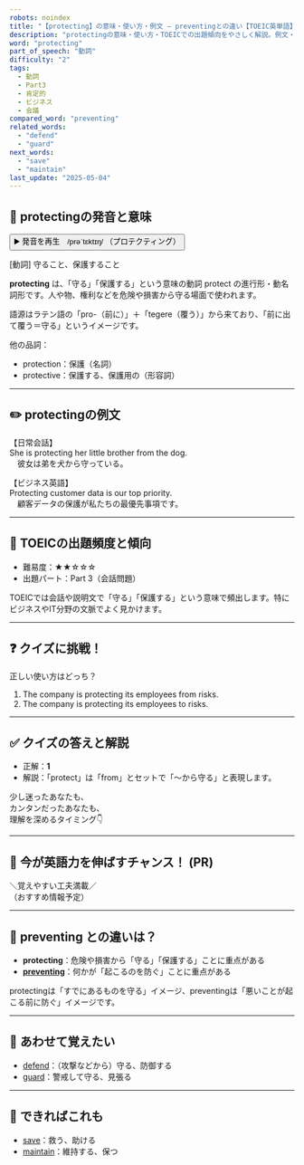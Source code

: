 ```yaml
---
robots: noindex
title: "【protecting】の意味・使い方・例文 ― preventingとの違い【TOEIC英単語】"
description: "protectingの意味・使い方・TOEICでの出題傾向をやさしく解説。例文・クイズ付きでpreventingとの違いもわかりやすく学べます。"
word: "protecting"
part_of_speech: "動詞"
difficulty: "2"
tags:
  - 動詞
  - Part3
  - 肯定的
  - ビジネス
  - 会議
compared_word: "preventing"
related_words:
  - "defend"
  - "guard"
next_words:
  - "save"
  - "maintain"
last_update: "2025-05-04"
---
```


## 🔰 protectingの発音と意味

<button class="play-audio" onclick="playTTS('protecting')">
  <span class="play-audio-main">
    ▶️ 発音を再生　/prəˈtɛktɪŋ/
  </span>
  <span class="play-audio-sub">
    （プロテクティング）
  </span>
</button>

[動詞] 守ること、保護すること

**protecting** は、「守る」「保護する」という意味の動詞 protect の進行形・動名詞形です。人や物、権利などを危険や損害から守る場面で使われます。

語源はラテン語の「pro-（前に）」＋「tegere（覆う）」から来ており、「前に出て覆う＝守る」というイメージです。

他の品詞：  
- protection：保護（名詞）
- protective：保護する、保護用の（形容詞）

---

## ✏️ protectingの例文

【日常会話】  
She is protecting her little brother from the dog.  
　彼女は弟を犬から守っている。

【ビジネス英語】  
Protecting customer data is our top priority.  
　顧客データの保護が私たちの最優先事項です。

---

## 🎯 TOEICの出題頻度と傾向

- 難易度：★★☆☆☆
- 出題パート：Part 3（会話問題）

TOEICでは会話や説明文で「守る」「保護する」という意味で頻出します。特にビジネスやIT分野の文脈でよく見かけます。

---

## ❓ クイズに挑戦！

正しい使い方はどっち？

1. The company is protecting its employees from risks.  
2. The company is protecting its employees to risks.

---

## ✅ クイズの答えと解説

- 正解：**1**
- 解説：「protect」は「from」とセットで「～から守る」と表現します。

少し迷ったあなたも、  
カンタンだったあなたも、  
理解を深めるタイミング👇️

---

## 🚀 今が英語力を伸ばすチャンス！ (PR)

<div class="info-center">
＼覚えやすい工夫満載／<br>  
（おすすめ情報予定）
</div>

---

## 🤔  preventing との違いは？

- **protecting**：危険や損害から「守る」「保護する」ことに重点がある
- **[preventing](/preventing)**：何かが「起こるのを防ぐ」ことに重点がある

protectingは「すでにあるものを守る」イメージ、preventingは「悪いことが起こる前に防ぐ」イメージです。

---

## 🧩 あわせて覚えたい

- [defend](/defend)：（攻撃などから）守る、防御する
- [guard](/guard)：警戒して守る、見張る

---

## 📖 できればこれも

- [save](/save)：救う、助ける
- [maintain](/maintain)：維持する、保つ

<!-- cvid: aid07_bid29 -->
